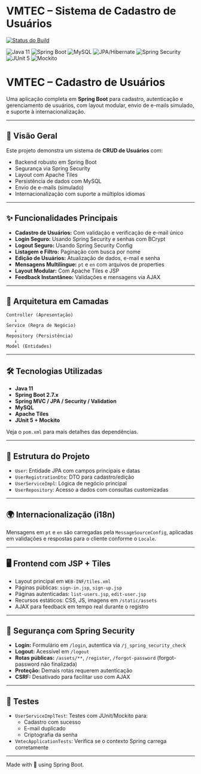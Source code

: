 # VMTEC – Sistema de Cadastro de Usuários

[![Status do Build](https://img.shields.io/badge/build-passing-brightgreen.svg)](https://github.com/)


<p align="left">
  <img src="https://img.shields.io/badge/Java-11-red.svg" alt="Java 11">
  <img src="https://img.shields.io/badge/Spring_Boot-2.7.x-brightgreen.svg" alt="Spring Boot">
  <img src="https://img.shields.io/badge/MySQL-Database-blue.svg" alt="MySQL">
  <img src="https://img.shields.io/badge/JPA-Hibernate-orange.svg" alt="JPA/Hibernate">
  <img src="https://img.shields.io/badge/Spring_Security-secure-green.svg" alt="Spring Security">
  <img src="https://img.shields.io/badge/JUnit-5-lightgrey.svg" alt="JUnit 5">
  <img src="https://img.shields.io/badge/Mockito-testing-blueviolet.svg" alt="Mockito">
</p>

# VMTEC – Cadastro de Usuários



Uma aplicação completa em **Spring Boot** para cadastro, autenticação e gerenciamento de usuários, com layout modular, envio de e-mails simulado, e suporte à internacionalização.

---

## 🚀 Visão Geral

Este projeto demonstra um sistema de **CRUD de Usuários** com:

- Backend robusto em Spring Boot
- Segurança via Spring Security
- Layout com Apache Tiles
- Persistência de dados com MySQL
- Envio de e-mails (simulado)
- Internacionalização com suporte a múltiplos idiomas


---

## ✨ Funcionalidades Principais

- **Cadastro de Usuários:** Com validação e verificação de e-mail único
- **Login Seguro:** Usando Spring Security e senhas com BCrypt
- **Logout Seguro:** Usando Spring Security Config
- **Listagem e Filtro:** Paginação com busca por nome
- **Edição de Usuários:** Atualização de dados, e-mail e senha
- **Mensagens Multilíngue:** `pt` e `en` com arquivos de properties
- **Layout Modular:** Com Apache Tiles e JSP
- **Feedback Instantâneo:** Validações e mensagens via AJAX

---

## 🧠 Arquitetura em Camadas

```
Controller (Apresentação)
   ↓
Service (Regra de Negócio)
   ↓
Repository (Persistência)
   ↓
Model (Entidades)
```

---

## 🛠️ Tecnologias Utilizadas

- **Java 11**
- **Spring Boot 2.7.x**
- **Spring MVC / JPA / Security / Validation**
- **MySQL**
- **Apache Tiles**
- **JUnit 5 + Mockito**

Veja o `pom.xml` para mais detalhes das dependências.

---

## 📁 Estrutura do Projeto

- `User`: Entidade JPA com campos principais e datas
- `UserRegistrationDto`: DTO para cadastro/edição
- `UserServiceImpl`: Lógica de negócio principal
- `UserRepository`: Acesso a dados com consultas customizadas

---

## 🌍 Internacionalização (i18n)

Mensagens em `pt` e `en` são carregadas pela `MessageSourceConfig`, aplicadas em validações e respostas para o cliente conforme o `Locale`.

---

## 🖥️ Frontend com JSP + Tiles

- Layout principal em `WEB-INF/tiles.xml`
- Páginas públicas: `sign-in.jsp`, `sign-up.jsp`
- Páginas autenticadas: `list-users.jsp`, `edit-user.jsp`
- Recursos estáticos: CSS, JS, imagens em `/static/assets`
- AJAX para feedback em tempo real durante o registro

---

## 🔐 Segurança com Spring Security

- **Login:** Formulário em `/login`, autentica via `/j_spring_security_check`
- **Logout:** Acessível em `/logout`
- **Rotas públicas:** `/assets/**`, `/register`, `/forgot-password` (forgot-password não finalizada)
- **Proteção:** Demais rotas requerem autenticação
- **CSRF:** Desativado para facilitar uso com AJAX

---

## 🧪 Testes

- `UserServiceImplTest`: Testes com JUnit/Mockito para:
  - Cadastro com sucesso
  - E-mail duplicado
  - Criptografia da senha
- `VmtecApplicationTests`: Verifica se o contexto Spring carrega corretamente

---

Made with 💚 using Spring Boot.
